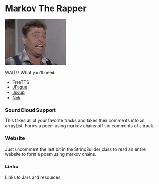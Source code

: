 # Markov The Rapper

![screen](surprise.gif)

WAIT!!! What you'll need:

* [FreeTTS](http://freetts.sourceforge.net/docs/index.php)
* [JFugue](http://www.jfugue.org/)
* [Jsoup](http://jsoup.org/)
* [Nok](https://github.com/nok/soundcloud-java-library)

### SoundCloud Support
This takes all of your favorite tracks and takes their comments into an arrayList. Forms a poem using markov chains off the comments of a track.

### Website
Just uncomment the last bit in the StringBuilder class to read an entire website to form a poem using markov chains.


### Links
Links to Jars and resources





